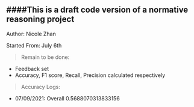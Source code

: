 

####This is a draft code version of a normative reasoning project
---

Author: Nicole Zhan

Started From: July 6th

> Remain to be done:

+ Feedback set
+ Accuracy, F1 score, Recall, Precision calculated respectively



> Accuracy Logs:

+ 07/09/2021: Overall 0.5688070313833156




